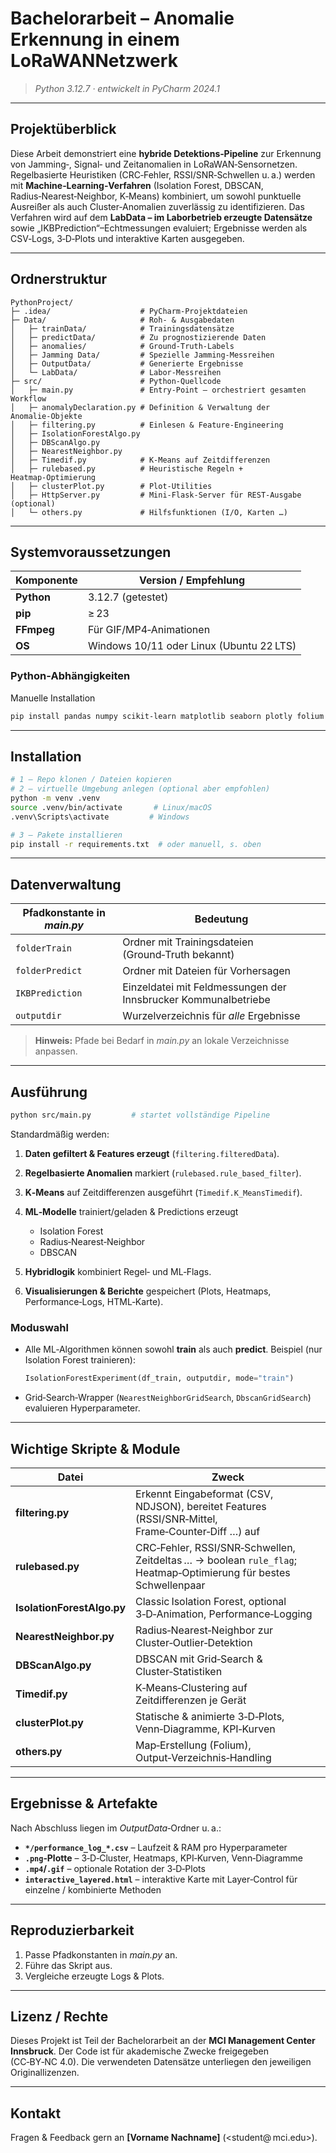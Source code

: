 # Bachelorarbeit – **Anomalie Erkennung in einem LoRaWANNetzwerk**

> *Python 3.12.7 · entwickelt in PyCharm 2024.1*

---

## Projektüberblick <a name="projektüberblick"></a>

Diese Arbeit demonstriert eine **hybride Detektions‑Pipeline** zur Erkennung von Jamming‑, Signal‑ und Zeit­anomalien in LoRaWAN‑Sensornetzen.
Regelbasierte Heuristiken (CRC‑Fehler, RSSI/SNR‑Schwellen u. a.) werden mit **Machine‑Learning‑Verfahren** (Isolation Forest, DBSCAN, Radius‑Nearest‑Neighbor, K‑Means) kombiniert, um sowohl punktuelle Ausreißer als auch Cluster‑Anomalien zuverlässig zu identifizieren.
Das Verfahren wird auf dem **LabData – im Laborbetrieb erzeugte Datensätze** sowie „IKBPrediction“–Echt­messungen evaluiert; Ergebnisse werden als CSV‑Logs, 3‑D‑Plots und interaktive Karten ausgegeben.

---

## Ordnerstruktur <a name="ordnerstruktur"></a>

```
PythonProject/
├─ .idea/                    # PyCharm‑Projektdateien
├─ Data/                     # Roh‑ & Ausgabedaten
│   ├─ trainData/            # Trainings­datensätze
│   ├─ predictData/          # Zu prognostizierende Daten
│   ├─ anomalies/            # Ground‑Truth‑Labels
│   ├─ Jamming Data/         # Spezielle Jamming‑Messreihen
│   ├─ OutputData/           # Generierte Ergebnisse
│   └─ LabData/              # Labor‑Messreihen
├─ src/                      # Python‑Quellcode
│   ├─ main.py               # Entry‑Point – orchestriert gesamten Workflow
│   ├─ anomalyDeclaration.py # Definition & Verwaltung der Anomalie‑Objekte
│   ├─ filtering.py          # Einlesen & Feature‑Engineering
│   ├─ IsolationForestAlgo.py
│   ├─ DBScanAlgo.py
│   ├─ NearestNeighbor.py
│   ├─ Timedif.py            # K‑Means auf Zeitdifferenzen
│   ├─ rulebased.py          # Heuristische Regeln + Heatmap‑Optimierung
│   ├─ clusterPlot.py        # Plot‑Utilities
│   ├─ HttpServer.py         # Mini‑Flask‑Server für REST‑Ausgabe (optional)
│   └─ others.py             # Hilfsfunktionen (I/O, Karten …)
```

---

## Systemvoraussetzungen <a name="systemvoraussetzungen"></a>

| Komponente | Version / Empfehlung                     |
| ---------- | ---------------------------------------- |
| **Python** | 3.12.7 (getestet)                        |
| **pip**    | ≥ 23                                     |
| **FFmpeg** | Für GIF/MP4‑Animationen                  |
| **OS**     | Windows 10/11 oder Linux (Ubuntu 22 LTS) |

### Python‑Abhängigkeiten

Manuelle Installation

```bash
pip install pandas numpy scikit-learn matplotlib seaborn plotly folium matplotlib-venn psutil joblib tqdm
```

---

## Installation <a name="installation"></a>

```bash
# 1 – Repo klonen / Dateien kopieren
# 2 – virtuelle Umgebung anlegen (optional aber empfohlen)
python -m venv .venv
source .venv/bin/activate       # Linux/macOS
.venv\Scripts\activate         # Windows

# 3 – Pakete installieren
pip install -r requirements.txt  # oder manuell, s. oben
```

---

## Datenverwaltung <a name="datenverwaltung"></a>

| Pfadkonstante in *main.py* | Bedeutung                                                      |
| -------------------------- | -------------------------------------------------------------- |
| `folderTrain`              | Ordner mit Trainingsdateien (Ground‑Truth bekannt)             |
| `folderPredict`            | Ordner mit Dateien für Vorhersagen                             |
| `IKBPrediction`            | Einzeldatei mit Feldmessungen der Innsbrucker Kommunalbetriebe |
| `outputdir`                | Wurzelverzeichnis für *alle* Ergebnisse                        |

> **Hinweis:** Pfade bei Bedarf in *main.py* an lokale Verzeichnisse anpassen.

---

## Ausführung <a name="ausfuehrung"></a>

```bash
python src/main.py         # startet vollständige Pipeline
```

Standardmäßig werden:

1. **Daten gefiltert & Features erzeugt** (`filtering.filteredData`).
2. **Regelbasierte Anomalien** markiert (`rulebased.rule_based_filter`).
3. **K‑Means** auf Zeitdifferenzen ausgeführt (`Timedif.K_MeansTimedif`).
4. **ML‑Modelle** trainiert/geladen & Predictions erzeugt

   * Isolation Forest
   * Radius‑Nearest‑Neighbor
   * DBSCAN
5. **Hybridlogik** kombiniert Regel‑ und ML‑Flags.
6. **Visualisierungen & Berichte** gespeichert (Plots, Heatmaps, Performance‑Logs, HTML‑Karte).

### Moduswahl

* Alle ML‑Algorithmen können sowohl **train** als auch **predict**.
  Beispiel (nur Isolation Forest trainieren):

  ```python
  IsolationForestExperiment(df_train, outputdir, mode="train")
  ```
* Grid‑Search‑Wrapper (`NearestNeighborGridSearch`, `DbscanGridSearch`) evaluieren Hyper­parameter.

---

## Wichtige Skripte & Module <a name="module"></a>

| Datei                      | Zweck                                                                                                            |
| -------------------------- | ---------------------------------------------------------------------------------------------------------------- |
| **filtering.py**           | Erkennt Eingabeformat (CSV, NDJSON), bereitet Features (RSSI/SNR‑Mittel, Frame‑Counter‑Diff …) auf               |
| **rulebased.py**           | CRC‑Fehler, RSSI/SNR‑Schwellen, Zeitdeltas … → boolean `rule_flag`; Heatmap‑Optimierung für bestes Schwellenpaar |
| **IsolationForestAlgo.py** | Classic Isolation Forest, optional 3‑D‑Animation, Performance‑Logging                                            |
| **NearestNeighbor.py**     | Radius‑Nearest‑Neighbor zur Cluster‑Outlier‑Detektion                                                            |
| **DBScanAlgo.py**          | DBSCAN mit Grid‑Search & Cluster‑Statistiken                                                                     |
| **Timedif.py**             | K‑Means‑Clustering auf Zeitdifferenzen je Gerät                                                                  |
| **clusterPlot.py**         | Statische & animierte 3‑D‑Plots, Venn‑Diagramme, KPI‑Kurven                                                      |
| **others.py**              | Map‑Erstellung (Folium), Output‑Verzeichnis‑Handling                                                             |

---

## Ergebnisse & Artefakte <a name="ergebnisse"></a>

Nach Abschluss liegen im *OutputData*‑Ordner u. a.:

* **`*/performance_log_*.csv`** – Laufzeit & RAM pro Hyperparameter
* **`.png`‑Plotte** – 3‑D‑Cluster, Heatmaps, KPI‑Kurven, Venn‑Diagramme
* **`.mp4`/`.gif`** – optionale Rotation der 3‑D‑Plots
* **`interactive_layered.html`** – interaktive Karte mit Layer‑Control für einzelne / kombinierte Methoden

---

## Reproduzierbarkeit

1. Passe Pfadkonstanten in *main.py* an.
2. Führe das Skript aus.
3. Vergleiche erzeugte Logs & Plots.

---

## Lizenz / Rechte

Dieses Projekt ist Teil der Bachelorarbeit an der **MCI Management Center Innsbruck**.
Der Code ist für akademische Zwecke freigegeben (CC‑BY‑NC 4.0).
Die verwendeten Datensätze unterliegen den jeweiligen Original­lizenzen.

---

## Kontakt

Fragen & Feedback gern an **\[Vorname Nachname]** (\<student@ mci.edu>).
